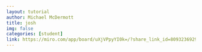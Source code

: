 ```yaml
---
layout: tutorial
author: Michael McDermott
title: josh
img: false
categories: [student]
link: https://miro.com/app/board/uXjVPpyYI0k=/?share_link_id=809323692940
---
```

